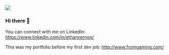 ![](https://media-exp1.licdn.com/dms/image/C5616AQEsQ-Vrd86N1g/profile-displaybackgroundimage-shrink_350_1400/0?e=1608163200&v=beta&t=NhKK0iI0kbslzfgI2_3lAYWs-LaE_DQqX9kX8dJU-uQ)

### Hi there 👋

You can connect with me on LinkedIn: https://www.linkedin.com/in/ethanvernon/

This was my portfolio before my first dev job: http://www.fromgaming.com/
